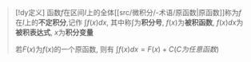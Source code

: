 

> [!dy定义] 
> 函数$f$在区间$I$上的全体[[src/微积分/-术语/原函数|原函数]]称为$f$在$I$上的**不定积分**,记作
> $\displaystyle\int f(x)dx$,
> 其中称$\int$为**积分号**, 
> $f(x)$为**被积函数**,
>  $f(x)dx$为**被积表达式**, 
>  $x$为**积分变量**
>  
>  若$F(x)$为$f(x)$的一个原函数, 则有 $\displaystyle \int f(x)dx=F(x)+C(C为任意函数)$

